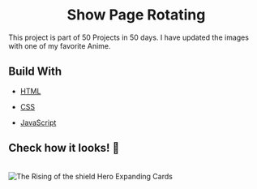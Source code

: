<h1 align="center"> Show Page Rotating </h1>
<p align="left"> This project is part of 50 Projects in 50 days. I have updated the images with one of my favorite Anime.</p>


## Build With

- [HTML](https://developer.mozilla.org/en-US/docs/Web/HTML)

- [CSS](https://developer.mozilla.org/en-US/docs/Web/CSS)

- [JavaScript](https://www.javascript.com/)

## Check how it looks! 👀

<br>

<img align="center" src="./rotating-page-ezgif.com-gif-maker.gif" alt="The Rising of the shield Hero Expanding Cards">